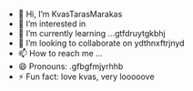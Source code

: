 - 👋 Hi, I’m KvasTarasMarakas
- 👀 I’m interested in
- 🌱 I’m currently learning ...gtfdruytgkbhj
- 💞️ I’m looking to collaborate on ydthnxftrjnyd
- 📫 How to reach me ...
- 😄 Pronouns: .gfbgfmjyrhhb
- ⚡ Fun fact: love kvas, very looooove
<!---
KvasTarasMarakas/KvasTarasMarakas is a ✨ special ✨ repository because its `README.md` (this file) appears on your GitHub profile.
You can click the Preview link to take a look at your changes.
---

